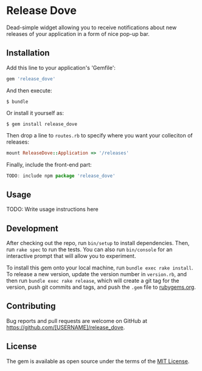 # Release Dove

Dead-simple widget allowing you to receive notifications about new releases of your application in a form of nice pop-up bar.

## Installation

Add this line to your application's 'Gemfile':
```ruby
gem 'release_dove'
```

And then execute:

    $ bundle

Or install it yourself as:

    $ gem install release_dove

Then drop a line to `routes.rb` to specify where you want your colleciton of releases:
```ruby
mount ReleaseDove::Application => '/releases'
```

Finally, include the front-end part:
```javascript
TODO: include npm package 'release_dove'
```

## Usage

TODO: Write usage instructions here

## Development

After checking out the repo, run `bin/setup` to install dependencies. Then, run `rake spec` to run the tests. You can also run `bin/console` for an interactive prompt that will allow you to experiment.

To install this gem onto your local machine, run `bundle exec rake install`. To release a new version, update the version number in `version.rb`, and then run `bundle exec rake release`, which will create a git tag for the version, push git commits and tags, and push the `.gem` file to [rubygems.org](https://rubygems.org).

## Contributing

Bug reports and pull requests are welcome on GitHub at https://github.com/[USERNAME]/release_dove.


## License

The gem is available as open source under the terms of the [MIT License](http://opensource.org/licenses/MIT).

